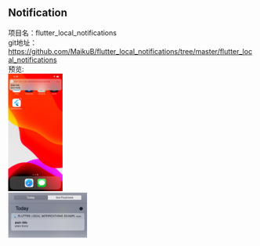 ## Notification


项目名：flutter_local_notifications<br>
git地址：https://github.com/MaikuB/flutter_local_notifications/tree/master/flutter_local_notifications<br>
预览:<br>
<img src="https://github.com/MaikuB/flutter_local_notifications/raw/master/images/ios_notification.png" width="22%"/><br>
<img src="https://github.com/MaikuB/flutter_local_notifications/raw/master/images/macos_notification.png" width="32%"/><br>
